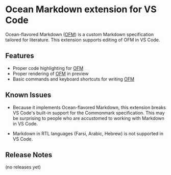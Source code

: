 # Ocean Markdown extension for VS Code

Ocean-flavored Markdown ([OFM]) is a custom Markdown specification tailored for literature. This extension supports editing of OFM in VS Code.

## Features

- Proper code highlighting for [OFM]
- Proper rendering of [OFM] in preview
- Basic commands and keyboard shortcuts for writing [OFM]

## Known Issues

- Because it implements Ocean-flavored Markdown, this extension breaks VS Code's built-in support for the Commonmark specification. This may be surprising to people who are accustomed to working with Markdown in VS Code.

- Markdown in RTL languages (Farsi, Arabic, Hebrew) is not supported in VS Code.

## Release Notes

(no releases yet)

[OFM]: https://github.com/dnotes/ocean-markdown-it
